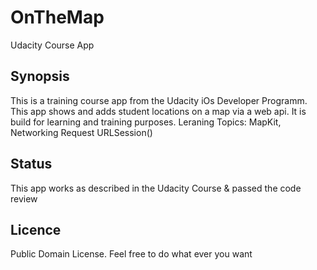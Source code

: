 # OnTheMap
Udacity Course App

## Synopsis
This is a training course app from the Udacity iOs Developer Programm.
This app shows and adds student locations on a map via a web api.
It is build for learning and training purposes.
Leraning Topics: MapKit, Networking Request URLSession()

## Status
This app works as described in the Udacity Course & passed the code review

## Licence
Public Domain License. Feel free to do what ever you want

